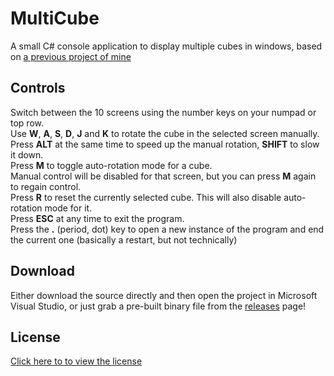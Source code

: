 # MultiCube
A small C# console application to display multiple cubes in windows, based on <a href="https://github.com/filthycoding/RotatingCube">a previous project of mine</a>

## Controls

Switch between the 10 screens using the number keys on your numpad or top row.  
Use **W**, **A**, **S**, **D**, **J** and **K** to rotate the cube in the selected screen manually.  
Press **ALT** at the same time to speed up the manual rotation, **SHIFT** to slow it down.  
Press **M** to toggle auto-rotation mode for a cube.  
Manual control will be disabled for that screen, but you can press **M** again to regain control.  
Press **R** to reset the currently selected cube. This will also disable auto-rotation mode for it.  
Press **ESC** at any time to exit the program.  
Press the **.** (period, dot) key to open a new instance of the program and end the current one (basically a restart, but not technically)

## Download

Either download the source directly and then open the project in Microsoft Visual Studio, or just grab a pre-built binary file from the [releases](https://github.com/filthycoding/MultiCube/releases) page!

## License

[Click here to to view the license](https://github.com/filthycoding/MultiCube/blob/master/LICENSE)
